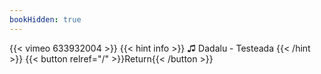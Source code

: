 ```yaml
---
bookHidden: true
---
```


{{< vimeo 633932004 >}}
{{< hint info >}}
♫ Dadalu - Testeada
{{< /hint >}}
{{< button relref="/" >}}Return{{< /button >}}
